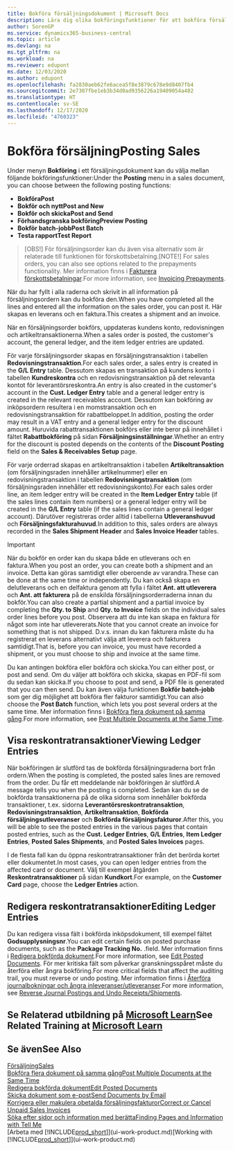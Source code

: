 ```yaml
---
title: Bokföra försäljningsdokument | Microsoft Docs
description: Lära dig olika bokföringsfunktioner för att bokföra försäljningsdokument och hur du kan uppdatera bokförda dokument.
author: SorenGP
ms.service: dynamics365-business-central
ms.topic: article
ms.devlang: na
ms.tgt_pltfrm: na
ms.workload: na
ms.reviewer: edupont
ms.date: 12/03/2020
ms.author: edupont
ms.openlocfilehash: fa2830aeb62fe6acea5f8e3879c678e9d8407fb4
ms.sourcegitcommit: 2e7307fbe1eb3b34d0ad9356226a19409054a402
ms.translationtype: HT
ms.contentlocale: sv-SE
ms.lasthandoff: 12/17/2020
ms.locfileid: "4760323"
---
```

# <a name="posting-sales"></a><span data-ttu-id="d9d2c-103">Bokföra försäljning</span><span class="sxs-lookup"><span data-stu-id="d9d2c-103">Posting Sales</span></span>

<span data-ttu-id="d9d2c-104">Under menyn **Bokföring** i ett försäljningsdokument kan du välja mellan följande bokföringsfunktioner:</span><span class="sxs-lookup"><span data-stu-id="d9d2c-104">Under the **Posting** menu in a sales document, you can choose between the following posting functions:</span></span>

* <span data-ttu-id="d9d2c-105">**Bokföra**</span><span class="sxs-lookup"><span data-stu-id="d9d2c-105">**Post**</span></span>
* <span data-ttu-id="d9d2c-106">**Bokför och nytt**</span><span class="sxs-lookup"><span data-stu-id="d9d2c-106">**Post and New**</span></span>
* <span data-ttu-id="d9d2c-107">**Bokför och skicka**</span><span class="sxs-lookup"><span data-stu-id="d9d2c-107">**Post and Send**</span></span>
* <span data-ttu-id="d9d2c-108">**Förhandsgranska bokföring**</span><span class="sxs-lookup"><span data-stu-id="d9d2c-108">**Preview Posting**</span></span>
* <span data-ttu-id="d9d2c-109">**Bokför batch-jobb**</span><span class="sxs-lookup"><span data-stu-id="d9d2c-109">**Post Batch**</span></span>
* <span data-ttu-id="d9d2c-110">**Testa rapport**</span><span class="sxs-lookup"><span data-stu-id="d9d2c-110">**Test Report**</span></span>

> <span data-ttu-id="d9d2c-111">[OBS!] För försäljningsorder kan du även visa alternativ som är relaterade till funktionen för förskottsbetalning.</span><span class="sxs-lookup"><span data-stu-id="d9d2c-111">[NOTE!] For sales orders, you can also see options related to the prepayments functionality.</span></span> <span data-ttu-id="d9d2c-112">Mer information finns i [Fakturera förskottsbetalningar](finance-invoice-prepayments.md).</span><span class="sxs-lookup"><span data-stu-id="d9d2c-112">For more information, see [Invoicing Prepayments](finance-invoice-prepayments.md).</span></span> 

<span data-ttu-id="d9d2c-113">När du har fyllt i alla raderna och skrivit in all information på försäljningsordern kan du bokföra den.</span><span class="sxs-lookup"><span data-stu-id="d9d2c-113">When you have completed all the lines and entered all the information on the sales order, you can post it.</span></span> <span data-ttu-id="d9d2c-114">Här skapas en leverans och en faktura.</span><span class="sxs-lookup"><span data-stu-id="d9d2c-114">This creates a shipment and an invoice.</span></span>

<span data-ttu-id="d9d2c-115">När en försäljningsorder bokförs, uppdateras kundens konto, redovisningen och artikeltransaktionerna.</span><span class="sxs-lookup"><span data-stu-id="d9d2c-115">When a sales order is posted, the customer's account, the general ledger, and the item ledger entries are updated.</span></span>

<span data-ttu-id="d9d2c-116">För varje försäljningsorder skapas en försäljningstransaktion i tabellen **Redovisningstransaktion**.</span><span class="sxs-lookup"><span data-stu-id="d9d2c-116">For each sales order, a sales entry is created in the **G/L Entry** table.</span></span> <span data-ttu-id="d9d2c-117">Dessutom skapas en transaktion på kundens konto i tabellen **Kundreskontra** och en redovisningstransaktion på det relevanta kontot för leverantörsreskontra.</span><span class="sxs-lookup"><span data-stu-id="d9d2c-117">An entry is also created in the customer's account in the **Cust. Ledger Entry** table and a general ledger entry is created in the relevant receivables account.</span></span> <span data-ttu-id="d9d2c-118">Dessutom kan bokföring av inköpsordern resultera i en momstransaktion och en redovisningstransaktion för rabattbeloppet.</span><span class="sxs-lookup"><span data-stu-id="d9d2c-118">In addition, posting the order may result in a VAT entry and a general ledger entry for the discount amount.</span></span> <span data-ttu-id="d9d2c-119">Huruvida rabattransaktionen bokförs eller inte beror på innehållet i fältet **Rabattbokföring** på sidan **Försäljningsinställningar**.</span><span class="sxs-lookup"><span data-stu-id="d9d2c-119">Whether an entry for the discount is posted depends on the contents of the **Discount Posting** field on the **Sales & Receivables Setup** page.</span></span>

<span data-ttu-id="d9d2c-120">För varje orderrad skapas en artikeltransaktion i tabellen **Artikeltransaktion** (om försäljningsraden innehåller artikelnummer) eller en redovisningstransaktion i tabellen **Redovisningstransaktion** (om försäljningsraden innehåller ett redovisningskonto).</span><span class="sxs-lookup"><span data-stu-id="d9d2c-120">For each sales order line, an item ledger entry will be created in the **Item Ledger Entry** table (if the sales lines contain item numbers) or a general ledger entry will be created in the **G/L Entry** table (if the sales lines contain a general ledger account).</span></span> <span data-ttu-id="d9d2c-121">Därutöver registreras order alltid i tabellerna **Utleveranshuvud** och **Försäljningsfakturahuvud**.</span><span class="sxs-lookup"><span data-stu-id="d9d2c-121">In addition to this, sales orders are always recorded in the **Sales Shipment Header** and **Sales Invoice Header** tables.</span></span>

> [!IMPORTANT]  
> <span data-ttu-id="d9d2c-122">När du bokför en order kan du skapa både en utleverans och en faktura.</span><span class="sxs-lookup"><span data-stu-id="d9d2c-122">When you post an order, you can create both a shipment and an invoice.</span></span> <span data-ttu-id="d9d2c-123">Detta kan göras samtidigt eller oberoende av varandra.</span><span class="sxs-lookup"><span data-stu-id="d9d2c-123">These can be done at the same time or independently.</span></span> <span data-ttu-id="d9d2c-124">Du kan också skapa en delutleverans och en delfaktura genom att fylla i fältet **Ant. att utleverera** och **Ant. att fakturera** på de enskilda försäljningsorderraderna innan du bokför.</span><span class="sxs-lookup"><span data-stu-id="d9d2c-124">You can also create a partial shipment and a partial invoice by completing the **Qty. to Ship** and **Qty. to Invoice** fields on the individual sales order lines before you post.</span></span> <span data-ttu-id="d9d2c-125">Observera att du inte kan skapa en faktura för något som inte har utlevererats.</span><span class="sxs-lookup"><span data-stu-id="d9d2c-125">Note that you cannot create an invoice for something that is not shipped.</span></span> <span data-ttu-id="d9d2c-126">D.v.s. innan du kan fakturera måste du ha registrerat en leverans alternativt välja att leverera och fakturera samtidigt.</span><span class="sxs-lookup"><span data-stu-id="d9d2c-126">That is, before you can invoice, you must have recorded a shipment, or you must choose to ship and invoice at the same time.</span></span>

<span data-ttu-id="d9d2c-127">Du kan antingen bokföra eller bokföra och skicka.</span><span class="sxs-lookup"><span data-stu-id="d9d2c-127">You can either post, or post and send.</span></span> <span data-ttu-id="d9d2c-128">Om du väljer att bokföra och skicka, skapas en PDF-fil som du sedan kan skicka.</span><span class="sxs-lookup"><span data-stu-id="d9d2c-128">If you choose to post and send, a PDF file is generated that you can then send.</span></span> <span data-ttu-id="d9d2c-129">Du kan även välja funktionen **Bokför batch-jobb** som ger dig möjlighet att bokföra fler fakturor samtidigt.</span><span class="sxs-lookup"><span data-stu-id="d9d2c-129">You can also choose the **Post Batch** function, which lets you post several orders at the same time.</span></span> <span data-ttu-id="d9d2c-130">Mer information finns i [Bokföra flera dokument på samma gång](ui-batch-posting.md).</span><span class="sxs-lookup"><span data-stu-id="d9d2c-130">For more information, see [Post Multiple Documents at the Same Time](ui-batch-posting.md).</span></span>

## <a name="viewing-ledger-entries"></a><span data-ttu-id="d9d2c-131">Visa reskontratransaktioner</span><span class="sxs-lookup"><span data-stu-id="d9d2c-131">Viewing Ledger Entries</span></span>

<span data-ttu-id="d9d2c-132">När bokföringen är slutförd tas de bokförda försäljningsraderna bort från ordern.</span><span class="sxs-lookup"><span data-stu-id="d9d2c-132">When the posting is completed, the posted sales lines are removed from the order.</span></span> <span data-ttu-id="d9d2c-133">Du får ett meddelande när bokföringen är slutförd.</span><span class="sxs-lookup"><span data-stu-id="d9d2c-133">A message tells you when the posting is completed.</span></span> <span data-ttu-id="d9d2c-134">Sedan kan du se de bokförda transaktionerna på de olika sidorna som innehåller bokförda transaktioner, t.ex. sidorna **Leverantörsreskontratransaktion**, **Redovisningstransaktion**, **Artikeltransaktion**, **Bokförda försäljningsutleveranser** och **Bokförda försäljningsfakturor**.</span><span class="sxs-lookup"><span data-stu-id="d9d2c-134">After this, you will be able to see the posted entries in the various pages that contain posted entries, such as the **Cust. Ledger Entries**, **G/L Entries**, **Item Ledger Entries**, **Posted Sales Shipments**, and **Posted Sales Invoices** pages.</span></span>  

<span data-ttu-id="d9d2c-135">I de flesta fall kan du öppna reskontratransaktioner från det berörda kortet eller dokumentet.</span><span class="sxs-lookup"><span data-stu-id="d9d2c-135">In most cases, you can open ledger entries from the affected card or document.</span></span> <span data-ttu-id="d9d2c-136">Välj till exempel åtgärden **Reskontratransaktioner** på sidan **Kundkort**.</span><span class="sxs-lookup"><span data-stu-id="d9d2c-136">For example, on the **Customer Card** page, choose the **Ledger Entries** action.</span></span>

## <a name="editing-ledger-entries"></a><span data-ttu-id="d9d2c-137">Redigera reskontratransaktioner</span><span class="sxs-lookup"><span data-stu-id="d9d2c-137">Editing Ledger Entries</span></span>

<span data-ttu-id="d9d2c-138">Du kan redigera vissa fält i bokförda inköpsdokument, till exempel fältet **Godsupplysningsnr**.</span><span class="sxs-lookup"><span data-stu-id="d9d2c-138">You can edit certain fields on posted purchase documents, such as the **Package Tracking No.**</span></span> <span data-ttu-id="d9d2c-139">.</span><span class="sxs-lookup"><span data-stu-id="d9d2c-139">field.</span></span> <span data-ttu-id="d9d2c-140">Mer information finns i [Redigera bokförda dokument](across-edit-posted-document.md).</span><span class="sxs-lookup"><span data-stu-id="d9d2c-140">For more information, see [Edit Posted Documents](across-edit-posted-document.md).</span></span> <span data-ttu-id="d9d2c-141">För mer kritiska fält som påverkar granskningsspåret måste du återföra eller ångra bokföring.</span><span class="sxs-lookup"><span data-stu-id="d9d2c-141">For more critical fields that affect the auditing trail, you must reverse or undo posting.</span></span> <span data-ttu-id="d9d2c-142">Mer information finns i [Återföra journalbokningar och ångra inleveranser/utleveranser](finance-how-reverse-journal-posting.md).</span><span class="sxs-lookup"><span data-stu-id="d9d2c-142">For more information, see [Reverse Journal Postings and Undo Receipts/Shipments](finance-how-reverse-journal-posting.md).</span></span>

## <a name="see-related-training-at-microsoft-learn"></a><span data-ttu-id="d9d2c-143">Se Relaterad utbildning på [Microsoft Learn](/learn/modules/ship-invoice-items-dynamics-365-business-central/index)</span><span class="sxs-lookup"><span data-stu-id="d9d2c-143">See Related Training at [Microsoft Learn](/learn/modules/ship-invoice-items-dynamics-365-business-central/index)</span></span>

## <a name="see-also"></a><span data-ttu-id="d9d2c-144">Se även</span><span class="sxs-lookup"><span data-stu-id="d9d2c-144">See Also</span></span>

[<span data-ttu-id="d9d2c-145">Försäljning</span><span class="sxs-lookup"><span data-stu-id="d9d2c-145">Sales</span></span>](sales-manage-sales.md)  
[<span data-ttu-id="d9d2c-146">Bokföra flera dokument på samma gång</span><span class="sxs-lookup"><span data-stu-id="d9d2c-146">Post Multiple Documents at the Same Time</span></span>](ui-batch-posting.md)  
[<span data-ttu-id="d9d2c-147">Redigera bokförda dokument</span><span class="sxs-lookup"><span data-stu-id="d9d2c-147">Edit Posted Documents</span></span>](across-edit-posted-document.md)  
[<span data-ttu-id="d9d2c-148">Skicka dokument som e-post</span><span class="sxs-lookup"><span data-stu-id="d9d2c-148">Send Documents by Email</span></span>](ui-how-send-documents-email.md)  
[<span data-ttu-id="d9d2c-149">Korrigera eller makulera obetalda försäljningsfakturor</span><span class="sxs-lookup"><span data-stu-id="d9d2c-149">Correct or Cancel Unpaid Sales Invoices</span></span>](sales-how-correct-cancel-sales-invoice.md)  
[<span data-ttu-id="d9d2c-150">Söka efter sidor och information med berätta</span><span class="sxs-lookup"><span data-stu-id="d9d2c-150">Finding Pages and Information with Tell Me</span></span>](ui-search.md)  
<span data-ttu-id="d9d2c-151">[Arbeta med [!INCLUDE[prod_short](includes/prod_short.md)]](ui-work-product.md)</span><span class="sxs-lookup"><span data-stu-id="d9d2c-151">[Working with [!INCLUDE[prod_short](includes/prod_short.md)]](ui-work-product.md)</span></span>

